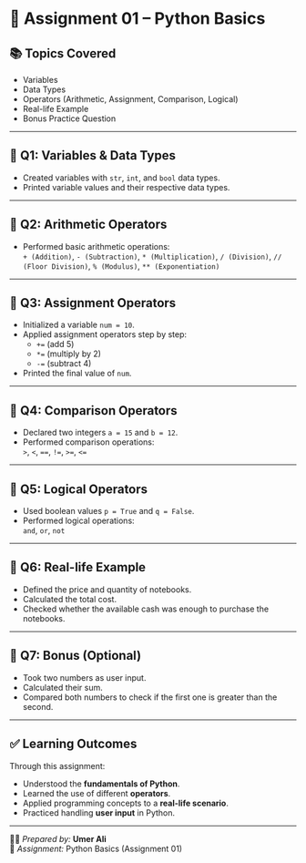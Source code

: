 # 📝 Assignment 01 – Python Basics

## 📚 Topics Covered
- Variables
- Data Types
- Operators (Arithmetic, Assignment, Comparison, Logical)
- Real-life Example
- Bonus Practice Question

---

## 🔹 Q1: Variables & Data Types
- Created variables with `str`, `int`, and `bool` data types.
- Printed variable values and their respective data types.

---

## 🔹 Q2: Arithmetic Operators
- Performed basic arithmetic operations:  
  `+ (Addition)`, `- (Subtraction)`, `* (Multiplication)`, `/ (Division)`, `// (Floor Division)`, `% (Modulus)`, `** (Exponentiation)`

---

## 🔹 Q3: Assignment Operators
- Initialized a variable `num = 10`.
- Applied assignment operators step by step:  
  - `+=` (add 5)  
  - `*=` (multiply by 2)  
  - `-=` (subtract 4)  
- Printed the final value of `num`.

---

## 🔹 Q4: Comparison Operators
- Declared two integers `a = 15` and `b = 12`.
- Performed comparison operations:  
  `>`, `<`, `==`, `!=`, `>=`, `<=`

---

## 🔹 Q5: Logical Operators
- Used boolean values `p = True` and `q = False`.
- Performed logical operations:  
  `and`, `or`, `not`

---

## 🔹 Q6: Real-life Example
- Defined the price and quantity of notebooks.  
- Calculated the total cost.  
- Checked whether the available cash was enough to purchase the notebooks.

---

## 🔹 Q7: Bonus (Optional)
- Took two numbers as user input.  
- Calculated their sum.  
- Compared both numbers to check if the first one is greater than the second.

---

## ✅ Learning Outcomes
Through this assignment:
- Understood the **fundamentals of Python**.  
- Learned the use of different **operators**.  
- Applied programming concepts to a **real-life scenario**.  
- Practiced handling **user input** in Python.

---

👨‍💻 *Prepared by:* **Umer Ali**  
🚀 *Assignment:* Python Basics (Assignment 01)
